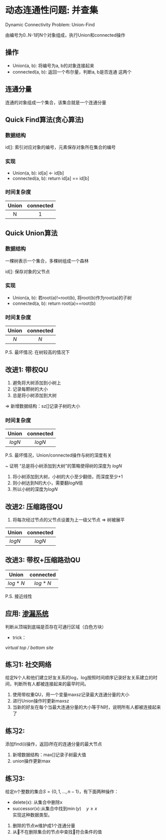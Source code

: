 # 动态连通性问题: 并查集

Dynamic Connectivity Problem: Union-Find

由编号为0..N-1的N个对象组成，执行Union和connected操作

## 操作 

* Union(a, b): 将编号为a, b的对象连接起来
* connected(a, b): 返回一个布尔量，判断a, b是否连通
这两个

## 连通分量

连通的对象组成一个集合，该集合就是一个连通分量

## Quick Find算法(贪心算法)

### 数据结构

id[]: 索引对应对象的编号，元素保存对象所在集合的编号

### 实现

* Union(a, b): id[a] <- id[b]
* connected(a, b): return id[a] == id[b]

### 时间复杂度

| Union | connected |
| :-----: | :----: |
| N | 1 |

## Quick Union算法

### 数据结构

一棵树表示一个集合，多棵树组成一个森林

id[]: 保存对象的父节点

### 实现

* Union(a, b): 若root(a)!=root(b), 将root(b)作为root(a)的子树
* connected(a, b): return root(a)==root(b)

### 时间复杂度

| Union | connected | 
| :---: | :--: |
| $N$ | $N$ |

P.S. 最坏情况: 在树较高的情况下

## 改进1: 带权QU

1. 避免将大树添加到小树上
2. 记录每颗树的大小
3. 总是将小树添加到大树

=> 新增数据结构：sz[]记录子树的大小

### 时间复杂度

| Union | connected |
| :---: | :--: |
| $log N$ | $log N$ |

P.S. 最坏情况，Union/connected操作与树的深度有关


~ 证明 “总是将小树添加到大树”的策略使得树的深度为 $log N$

1. 将小树添加到大树，小树的大小至少翻倍，而深度至少+1
2. 则小树达到N的大小，需要翻$log N$倍
3. 所以小树的深度为$log N$

## 改进2: 压缩路径QU

1. 将每次经过节点的父节点设置为上一级父节点
=> 树被展平

| Union | connected |
| :---: | :--: |
| $log N$ | $log N$ |


## 改进3: 带权+压缩路劲QU

| Union | connected |
| :---: | :--: |
| $log* N$ | $log* N$ |

P.S. 接近线性

## 应用: [渗漏系统](https://introcs.cs.princeton.edu/java/assignments/percolation.html)

判断从顶端到底端是否存在可通行区域（白色方块）


* trick：

*virtual top / bottom site*

## 练习1: 社交网络

给定N个人和他们建立好友关系的log，log按照时间顺序记录好友关系建立的时间，判断所有人都被连接起来的最早时间。

1. 使用带权重QU，用一个变量maxsz记录最大连通分量的大小
2. 进行Union操作时更新maxsz
3. 当新的好友在每个当最大连通分量的大小等于N时，说明所有人都被连接起来了

## 练习2: 

添加find(i)操作，返回i所在的连通分量的最大节点

1. 新增数据结构：max[]记录子树最大值
1. union操作更新max

## 练习3:

给定n个整数的集合$S=\{0,1, \ldots, n-1\}$，有下面两种操作：  
* delete(x): 从集合中删除x  
* successor(x):从集合中找到$\min(y) \quad y \geq x$  
实现这种数据类型。


1. 删除的节点w维护成1个连通分量
2. 从不在删除集合的节点中查找符合条件的值

